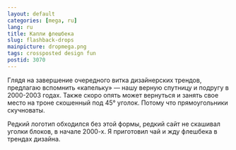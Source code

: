 ```yaml
---
layout: default
categories: [mega, ru]
lang: ru
title: Капли флешбека
slug: flashback-drops
mainpicture: dropmega.png
tags: crossposted design fun 
postid: 3070
---
```



Глядя на завершение очередного витка дизайнерских трендов, предлагаю вспомнить «капельку» — нашу верную спутницу и подругу в 2000-2003 годах. Также скоро опять может вернуться и занять свое место на троне скошенный под 45° уголок. Потому что прямоугольники скучноваты.

Редкий логотип обходился без этой формы, редкий сайт не скашивал уголки блоков, в начале 2000-х. Я приготовил чай и жду флешбека в трендах дизайна.